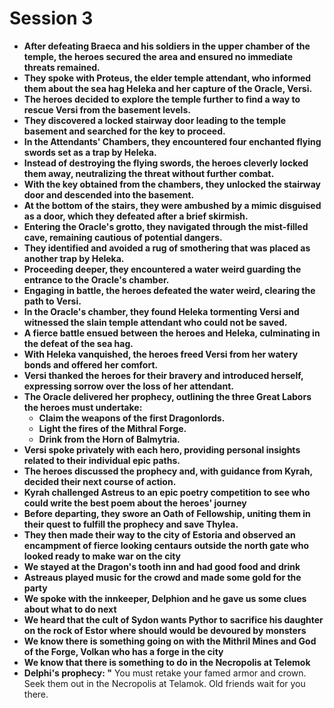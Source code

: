 # Session 3

* **After defeating Braeca and his soldiers in the upper chamber of the temple, the heroes secured the area and ensured no immediate threats remained.**  
* **They spoke with Proteus, the elder temple attendant, who informed them about the sea hag Heleka and her capture of the Oracle, Versi.**  
* **The heroes decided to explore the temple further to find a way to rescue Versi from the basement levels.**  
* **They discovered a locked stairway door leading to the temple basement and searched for the key to proceed.**  
* **In the Attendants' Chambers, they encountered four enchanted flying swords set as a trap by Heleka.**  
* **Instead of destroying the flying swords, the heroes cleverly locked them away, neutralizing the threat without further combat.**  
* **With the key obtained from the chambers, they unlocked the stairway door and descended into the basement.**  
* **At the bottom of the stairs, they were ambushed by a mimic disguised as a door, which they defeated after a brief skirmish.**  
* **Entering the Oracle's grotto, they navigated through the mist-filled cave, remaining cautious of potential dangers.**  
* **They identified and avoided a rug of smothering that was placed as another trap by Heleka.**  
* **Proceeding deeper, they encountered a water weird guarding the entrance to the Oracle's chamber.**  
* **Engaging in battle, the heroes defeated the water weird, clearing the path to Versi.**  
* **In the Oracle's chamber, they found Heleka tormenting Versi and witnessed the slain temple attendant who could not be saved.**  
* **A fierce battle ensued between the heroes and Heleka, culminating in the defeat of the sea hag.**  
* **With Heleka vanquished, the heroes freed Versi from her watery bonds and offered her comfort.**  
* **Versi thanked the heroes for their bravery and introduced herself, expressing sorrow over the loss of her attendant.**  
* **The Oracle delivered her prophecy, outlining the three Great Labors the heroes must undertake:**  
  * **Claim the weapons of the first Dragonlords.**  
  * **Light the fires of the Mithral Forge.**  
  * **Drink from the Horn of Balmytria.**  
* **Versi spoke privately with each hero, providing personal insights related to their individual epic paths.**  
* **The heroes discussed the prophecy and, with guidance from Kyrah, decided their next course of action.**  
* **Kyrah challenged Astreus to an epic poetry competition to see who could write the best poem about the heroes' journey**  
* **Before departing, they swore an Oath of Fellowship, uniting them in their quest to fulfill the prophecy and save Thylea.**  
* **They then made their way to the city of Estoria and observed an encampment of fierce looking centaurs outside the north gate who looked ready to make war on the city**  
* **We stayed at the Dragon's tooth inn and had good food and drink**  
* **Astreaus played music for the crowd and made some gold for the party**  
* **We spoke with the innkeeper, Delphion and he gave us some clues about what to do next**  
* **We heard that the cult of Sydon wants Pythor to sacrifice his daughter on the rock of Estor where should would be devoured by monsters**  
* **We know there is something going on with the Mithril Mines and God of the Forge, Volkan who has a forge in the city**  
* **We know that there is something to do in the Necropolis at Telemok**  
* **Delphi's prophecy: "** You must retake your famed armor and crown. Seek them out in the Necropolis at Telamok. Old friends wait for you there.
